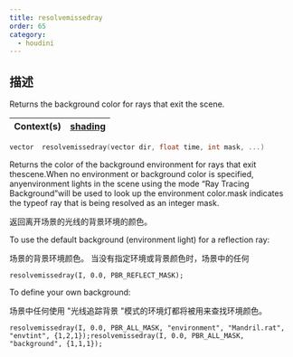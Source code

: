 ```yaml
---
title: resolvemissedray
order: 65
category:
  - houdini
---
```

    
## 描述

Returns the background color for rays that exit the scene.

| Context(s) | [shading](../contexts/shading.html) |
| ---------- | ----------------------------------- |

```c
vector  resolvemissedray(vector dir, float time, int mask, ...)
```

Returns the color of the background environment for rays that exit
thescene.When no environment or background color is specified, anyenvironment
lights in the scene using the mode “Ray Tracing Background”will be used to
look up the environment color.mask indicates the typeof ray that is being
resolved as an integer mask.

返回离开场景的光线的背景环境的颜色。

To use the default background (environment light) for a reflection ray:

场景的背景环境颜色。 当没有指定环境或背景颜色时，场景中的任何

    resolvemissedray(I, 0.0, PBR_REFLECT_MASK);

To define your own background:

场景中任何使用 "光线追踪背景 "模式的环境灯都将被用来查找环境颜色。

    resolvemissedray(I, 0.0, PBR_ALL_MASK, "environment", "Mandril.rat", "envtint", {1,2,1});resolvemissedray(I, 0.0, PBR_ALL_MASK, "background", {1,1,1});
